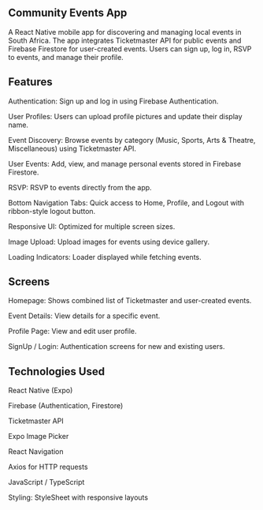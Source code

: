 ## Community Events App

A React Native mobile app for discovering and managing local events in South Africa. The app integrates Ticketmaster API for public events and Firebase Firestore for user-created events. Users can sign up, log in, RSVP to events, and manage their profile.

## Features

Authentication: Sign up and log in using Firebase Authentication.

User Profiles: Users can upload profile pictures and update their display name.

Event Discovery: Browse events by category (Music, Sports, Arts & Theatre, Miscellaneous) using Ticketmaster API.

User Events: Add, view, and manage personal events stored in Firebase Firestore.

RSVP: RSVP to events directly from the app.

Bottom Navigation Tabs: Quick access to Home, Profile, and Logout with ribbon-style logout button.

Responsive UI: Optimized for multiple screen sizes.

Image Upload: Upload images for events using device gallery.

Loading Indicators: Loader displayed while fetching events.

## Screens

Homepage: Shows combined list of Ticketmaster and user-created events.

Event Details: View details for a specific event.

Profile Page: View and edit user profile.

SignUp / Login: Authentication screens for new and existing users.


## Technologies Used

React Native (Expo)

Firebase (Authentication, Firestore)

Ticketmaster API

Expo Image Picker

React Navigation

Axios for HTTP requests

JavaScript / TypeScript 

Styling: StyleSheet with responsive layouts
